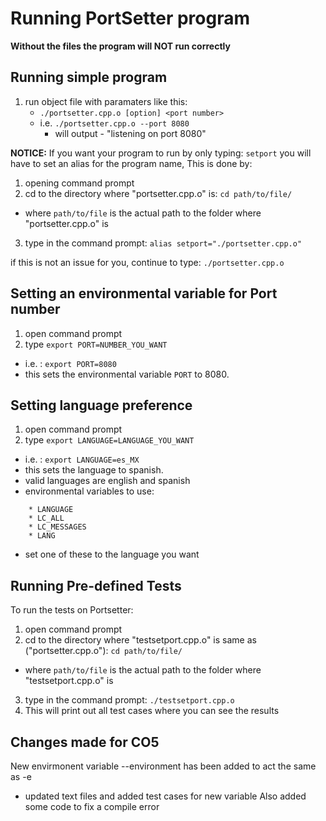 # Running PortSetter program #

**Without the files the program will NOT run correctly**

## Running simple program ##

1. run object file with paramaters like this:
    * `./portsetter.cpp.o [option] <port number>`
    * i.e. `./portsetter.cpp.o --port 8080`
        * will output - "listening on port 8080"

**NOTICE:**
If you want your program to run by only typing: `setport`
you will have to set an alias for the program name, This is done by:

1. opening command prompt
2. cd to the directory where "portsetter.cpp.o" is: `cd path/to/file/` 
* where `path/to/file` is the actual path to the folder where "portsetter.cpp.o" is
3. type in the command prompt: `alias setport="./portsetter.cpp.o"`

if this is not an issue for you, continue to type: `./portsetter.cpp.o`

## Setting an environmental variable for Port number ##

1. open command prompt
2. type `export PORT=NUMBER_YOU_WANT`
* i.e. : `export PORT=8080`
* this sets the environmental variable `PORT` to 8080.

## Setting language preference ##

1. open command prompt
2. type `export LANGUAGE=LANGUAGE_YOU_WANT`
* i.e. : `export LANGUAGE=es_MX`
* this sets the language to spanish.
* valid languages are english and spanish
* environmental variables to use: 
```
    * LANGUAGE
    * LC_ALL
    * LC_MESSAGES
    * LANG
```
* set one of these to the language you want 

## Running Pre-defined Tests ##

To run the tests on Portsetter:

1. open command prompt
2. cd to the directory where "testsetport.cpp.o" is same as ("portsetter.cpp.o"): `cd path/to/file/` 
* where `path/to/file` is the actual path to the folder where "testsetport.cpp.o" is
3. type in the command prompt: `./testsetport.cpp.o`
4. This will print out all test cases where you can see the results

## Changes made for CO5 ##
New envirmonent variable --environment has been added to act the same as -e
* updated text files and added test cases for new variable
Also added some code to fix a compile error
